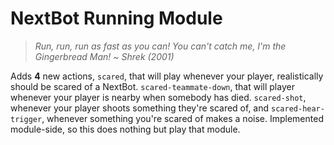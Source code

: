 # NextBot Running Module

> *Run, run, run as fast as you can! You can't catch me, I'm the Gingerbread Man!*
> *~ Shrek (2001)*

Adds **4** new actions, `scared`, that will play whenever your player, realistically should be scared of a NextBot. `scared-teammate-down`, that will player whenever your player is nearby when somebody has died. `scared-shot`, whenever your player shoots something they're scared of, and `scared-hear-trigger`, whenever something you're scared of makes a noise.
Implemented module-side, so this does nothing but play that module.
